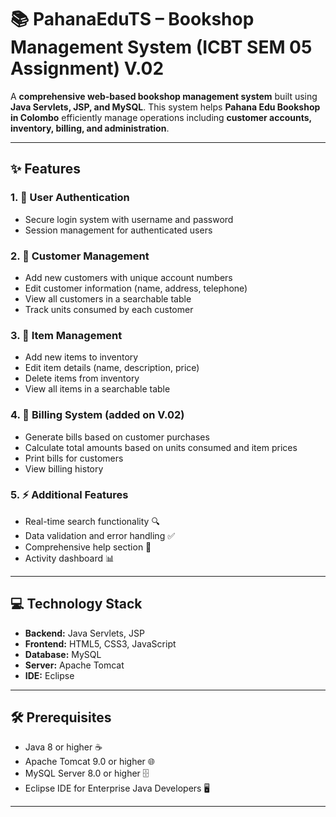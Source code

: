 # 📚 PahanaEduTS – Bookshop Management System (ICBT SEM 05 Assignment) V.02

A **comprehensive web-based bookshop management system** built using **Java Servlets, JSP, and MySQL**. This system helps **Pahana Edu Bookshop in Colombo** efficiently manage operations including **customer accounts, inventory, billing, and administration**.  

---

## ✨ Features

### 1. 🔐 User Authentication
- Secure login system with username and password  
- Session management for authenticated users  

### 2. 👥 Customer Management
- Add new customers with unique account numbers  
- Edit customer information (name, address, telephone)  
- View all customers in a searchable table  
- Track units consumed by each customer  

### 3. 🛒 Item Management
- Add new items to inventory  
- Edit item details (name, description, price)  
- Delete items from inventory  
- View all items in a searchable table  

### 4. 🧾 Billing System (added on V.02)
- Generate bills based on customer purchases  
- Calculate total amounts based on units consumed and item prices  
- Print bills for customers  
- View billing history  

### 5. ⚡ Additional Features
- Real-time search functionality 🔍  
- Data validation and error handling ✅  
- Comprehensive help section 📖  
- Activity dashboard 📊  

---

## 💻 Technology Stack
- **Backend:** Java Servlets, JSP  
- **Frontend:** HTML5, CSS3, JavaScript  
- **Database:** MySQL  
- **Server:** Apache Tomcat  
- **IDE:** Eclipse  

---

## 🛠 Prerequisites
- Java 8 or higher ☕  
- Apache Tomcat 9.0 or higher 🌐  
- MySQL Server 8.0 or higher 🗄  
- Eclipse IDE for Enterprise Java Developers 🖥  

---
